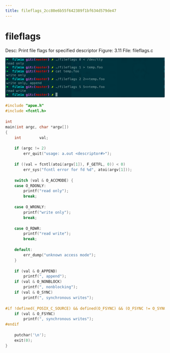 ```yaml
---
title: fileflags_2cc80e6b55f642389f1bf634d579de47
---
```


# fileflags

Desc: Print file flags for specified descriptor
Figure: 3.11
File: fileflags.c

![fileflags%202cc80e6b55f642389f1bf634d579de47/untitled](assets/5d4decb0f219ae952c76b413fed91542.png)

```c
#include "apue.h"
#include <fcntl.h>

int
main(int argc, char *argv[])
{
    int        val;

    if (argc != 2)
        err_quit("usage: a.out <descriptor#>");

    if ((val = fcntl(atoi(argv[1]), F_GETFL, 0)) < 0)
        err_sys("fcntl error for fd %d", atoi(argv[1]));

    switch (val & O_ACCMODE) {
    case O_RDONLY:
        printf("read only");
        break;

    case O_WRONLY:
        printf("write only");
        break;

    case O_RDWR:
        printf("read write");
        break;

    default:
        err_dump("unknown access mode");
    }

    if (val & O_APPEND)
        printf(", append");
    if (val & O_NONBLOCK)
        printf(", nonblocking");
    if (val & O_SYNC)
        printf(", synchronous writes");

#if !defined(_POSIX_C_SOURCE) && defined(O_FSYNC) && (O_FSYNC != O_SYNC)
    if (val & O_FSYNC)
        printf(", synchronous writes");
#endif

    putchar('\n');
    exit(0);
}
```